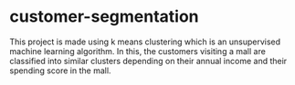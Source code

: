 # customer-segmentation

This project is made using k means clustering which is an unsupervised machine learning algorithm.
In this, the customers visiting a mall are classified into similar clusters depending on their annual income and their spending score in the mall.

